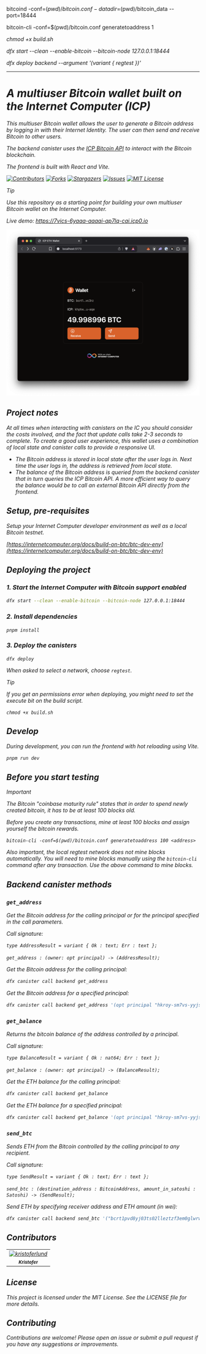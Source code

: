 bitcoind -conf=$(pwd)/bitcoin.conf -datadir=$(pwd)/bitcoin_data --port=18444

bitcoin-cli -conf=$(pwd)/bitcoin.conf generatetoaddress 1 <address>

chmod +x build.sh

dfx start --clean --enable-bitcoin --bitcoin-node 127.0.0.1:18444

dfx deploy backend --argument '(variant { regtest })'


---

# A multiuser Bitcoin wallet built on the Internet Computer (ICP)

This multiuser Bitcoin wallet allows the user to generate a Bitcoin
address by logging in with their Internet Identity. The user can then send and receive Bitcoin to other users.

The backend canister uses the [ICP Bitcoin API](https://internetcomputer.org/docs/build-on-btc/) to interact with the Bitcoin blockchain.

The frontend is built with React and Vite.

[![Contributors][contributors-shield]][contributors-url]
[![Forks][forks-shield]][forks-url]
[![Stargazers][stars-shield]][stars-url]
[![Issues][issues-shield]][issues-url]
[![MIT License][license-shield]](LICENSE)


> [!TIP]
> Use this repository as a starting point for building your own multiuser Bitcoin wallet on the Internet Computer.
>
> Live demo: <https://7vics-6yaaa-aaaai-ap7lq-cai.icp0.io>

![](./media/screenshot.png)

## Project notes

At all times when interacting with canisters on the IC you should consider the
costs involved, and the fact that update calls take 2-3 seconds to complete. To
create a good user experience, this wallet uses a combination of local state and
canister calls to provide a responsive UI.

- The Bitcoin address is stored in local state after the user logs in. Next
  time the user logs in, the address is retrieved from local state.
- The balance of the Bitcoin address is queried from the backend canister that in
  turn queries the ICP Bitcoin API. A more efficient way to query the balance would be to call an external Bitcoin API directly from the frontend.

## Setup, pre-requisites

Setup your Internet Computer developer environment as well as a local Bitcoin testnet.

[https://internetcomputer.org/docs/build-on-btc/btc-dev-env](https://internetcomputer.org/docs/build-on-btc/btc-dev-env)

## Deploying the project

### 1. Start the Internet Computer with Bitcoin support enabled

```bash
dfx start --clean --enable-bitcoin --bitcoin-node 127.0.0.1:18444
```

### 2. Install dependencies

```
pnpm install
```

### 3. Deploy the canisters

```
dfx deploy
```

When asked to select a network, choose `regtest`.

> [!TIP]
> If you get an permissions error when deploying, you might need to set the execute
> bit on the build script.
>
> ```
> chmod +x build.sh
> ```

## Develop

During development, you can run the frontend with hot reloading using Vite.

```bash
pnpm run dev
```

## Before you start testing

> [!IMPORTANT]
> The Bitcoin "coinbase maturity rule" states that in order to spend newly created bitcoin, it has to be at least 100 blocks old.
>
> Before you create any transactions, mine at least 100 blocks and assign yourself the bitcoin rewards.
>
> ```
> bitcoin-cli -conf=$(pwd)/bitcoin.conf generatetoaddress 100 <address>
>```
>
> Also important, the local regtest network does not mine blocks automatically. You will need to mine blocks manually using the `bitcoin-cli` command after any transaction. Use the above command to mine blocks.

## Backend canister methods

### `get_address`

Get the Bitcoin address for the calling principal or for the principal
specified in the call parameters.

Call signature:

```
type AddressResult = variant { Ok : text; Err : text };

get_address : (owner: opt principal) -> (AddressResult);
```

Get the Bitcoin address for the calling principal:

```bash
dfx canister call backend get_address
```

Get the Bitcoin address for a specified principal:

```bash
dfx canister call backend get_address '(opt principal "hkroy-sm7vs-yyjs7-ekppe-qqnwx-hm4zf-n7ybs-titsi-k6e3k-ucuiu-uqe")'
```

### `get_balance`

Returns the bitcoin balance of the address controlled by a principal.

Call signature:

```
type BalanceResult = variant { Ok : nat64; Err : text };

get_balance : (owner: opt principal) -> (BalanceResult);
```

Get the ETH balance for the calling principal:

```bash
dfx canister call backend get_balance
```

Get the ETH balance for a specified principal:

```bash
dfx canister call backend get_balance '(opt principal "hkroy-sm7vs-yyjs7-ekppe-qqnwx-hm4zf-n7ybs-titsi-k6e3k-ucuiu-uqe")'
```

### `send_btc`

Sends ETH from the Bitcoin controlled by the calling principal to any
recipient.

Call signature:

```
type SendResult = variant { Ok : text; Err : text };

send_btc : (destination_address : BitcoinAddress, amount_in_satoshi : Satoshi) -> (SendResult);
```

Send ETH by specifying receiver address and ETH amount (in wei):

```bash
dfx canister call backend send_btc '("bcrt1pvd8yj03ts02lleztzf3em0glwrw7p03lumk4s6jv602ymzgc5jcqf2gsz8", 1000)'
```

## Contributors

<!-- readme: collaborators,contributors -start -->
<table>
	<tbody>
		<tr>
            <td align="center">
                <a href="https://github.com/kristoferlund">
                    <img src="https://avatars.githubusercontent.com/u/9698363?v=4" width="100;" alt="kristoferlund"/>
                    <br />
                    <sub><b>Kristofer</b></sub>
                </a>
            </td>
		</tr>
	<tbody>
</table>
<!-- readme: collaborators,contributors -end -->

## License

This project is licensed under the MIT License. See the LICENSE file for more
details.

## Contributing

Contributions are welcome! Please open an issue or submit a pull request if you
have any suggestions or improvements.

[contributors-shield]: https://img.shields.io/github/contributors/kristoferlund/bitcoin_wallet.svg?style=for-the-badge
[contributors-url]: https://github.com/kristoferlund/bitcoin_wallet/graphs/contributors
[forks-shield]: https://img.shields.io/github/forks/kristoferlund/bitcoin_wallet.svg?style=for-the-badge
[forks-url]: https://github.com/kristoferlund/bitcoin_wallet/network/members
[stars-shield]: https://img.shields.io/github/stars/kristoferlund/bitcoin_wallet?style=for-the-badge
[stars-url]: https://github.com/kristoferlund/bitcoin_wallet/stargazers
[issues-shield]: https://img.shields.io/github/issues/kristoferlund/bitcoin_wallet.svg?style=for-the-badge
[issues-url]: https://github.com/kristoferlund/bitcoin_wallet/issues
[license-shield]: https://img.shields.io/github/license/kristoferlund/bitcoin_wallet.svg?style=for-the-badge
[license-url]: https://github.com/kristoferlund/bitcoin_wallet/blob/master/LICENSE.txt
